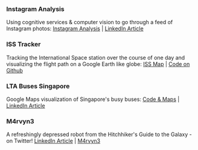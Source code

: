### Instagram Analysis

Using cognitive services & computer vision to go through a feed of Instagram photos: [Instagram Analysis](http://ig.sotong.io/) | [LinkedIn Article](https://www.linkedin.com/pulse/did-ai-bot-feel-hungry-after-looking-all-my-instagram-uli-hitzel)

### ISS Tracker

Tracking the International Space station over the course of one day and visualizing the flight path on a Google Earth like globe: [ISS Map](http://iss.sotong.io/) | [Code on Github](https://github.com/u1i/iss-tracker)

### LTA Buses Singapore

Google Maps visualization of Singapore's busy buses: [Code & Maps](http://lta.sotong.io/) | [LinkedIn Article](https://www.linkedin.com/pulse/making-sense-open-data-apis-singapores-busy-buses-uli-hitzel)

### M4rvyn3

A refreshingly depressed robot from the Hitchhiker's Guide to the Galaxy - on Twitter! [LinkedIn Article](https://www.linkedin.com/pulse/im-building-world-sized-robot-uli-hitzel) | [M4rvyn3](https://twitter.com/m4rvyn3)
